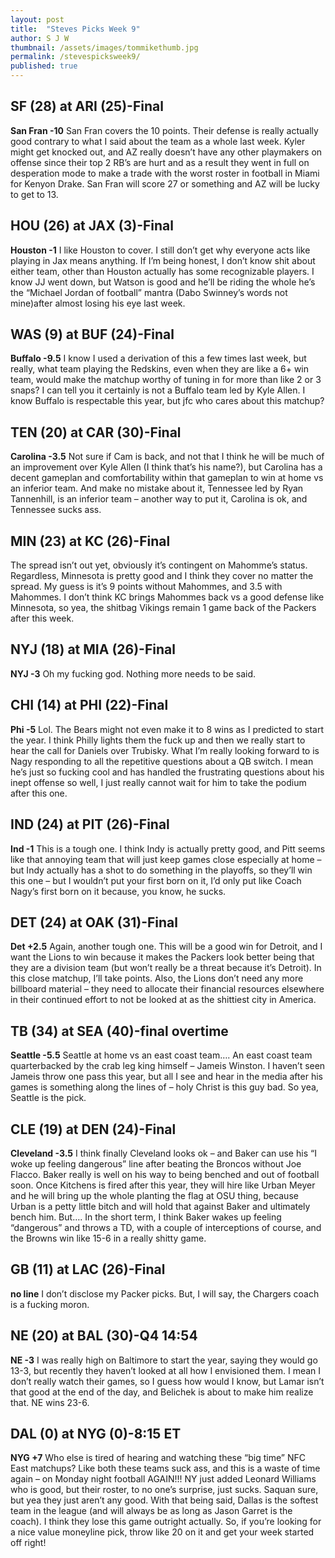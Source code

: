 ```yaml
---
layout: post
title:  "Steves Picks Week 9"
author: S J W
thumbnail: /assets/images/tommikethumb.jpg
permalink: /stevespicksweek9/
published: true
---
```


## **SF (28) at ARI (25)-Final** 








**San Fran -10**
San Fran covers the 10 points. Their defense is really actually good contrary to what I said about the team as a whole last week. Kyler might get knocked out, and AZ really doesn’t have any other playmakers on offense since their top 2 RB’s are hurt and as a result they went in full on desperation mode to make a trade with the worst roster in football in Miami for Kenyon Drake. San Fran will score 27 or something and AZ will be lucky to get to 13.

## **HOU (26) at JAX (3)-Final** 








**Houston -1**
I like Houston to cover. I still don’t get why everyone acts like playing in Jax means anything. If I’m being honest, I don’t know shit about either team, other than Houston actually has some recognizable players. I know JJ went down, but Watson is good and he’ll be riding the whole he’s the “Michael Jordan of football” mantra (Dabo Swinney’s words not mine)after almost losing his eye last week. 

## **WAS (9) at BUF (24)-Final** 








**Buffalo -9.5**
I know I used a derivation of this a few times last week, but really, what team playing the Redskins, even when they are like a 6+ win team, would make the matchup worthy of tuning in for more than like 2 or 3 snaps? I can tell you it certainly is not a Buffalo team led by Kyle Allen. I know Buffalo is respectable this year, but jfc who cares about this matchup? 

## **TEN (20) at CAR (30)-Final** 








**Carolina -3.5**
Not sure if Cam is back, and not that I think he will be much of an improvement over Kyle Allen (I think that’s his name?), but Carolina has a decent gameplan and comfortability within that gameplan to win at home vs an inferior team. And make no mistake about it, Tennessee led by Ryan Tannenhill, is an inferior team – another way to put it, Carolina is ok, and Tennessee sucks ass.

## **MIN (23) at KC (26)-Final** 








The spread isn’t out yet, obviously it’s contingent on Mahomme’s status. Regardless, Minnesota is pretty good and I think they cover no matter the spread. My guess is it’s 9 points without Mahommes, and 3.5 with Mahommes. I don’t think KC brings Mahommes back vs a good defense like Minnesota, so yea, the shitbag Vikings remain 1 game back of the Packers after this week.


## **NYJ (18) at MIA (26)-Final** 








**NYJ -3**
Oh my fucking god. Nothing more needs to be said.

## **CHI (14) at PHI (22)-Final** 








**Phi -5**
Lol. The Bears might not even make it to 8 wins as I predicted to start the year. I think Philly lights them the fuck up and then we really start to hear the call for Daniels over Trubisky. What I’m really looking forward to is Nagy responding to all the repetitive questions about a QB switch. I mean he’s just so fucking cool and has handled the frustrating questions about his inept offense so well, I just really cannot wait for him to take the podium after this one. 

## **IND (24) at PIT (26)-Final** 








**Ind -1**
This is a tough one. I think Indy is actually pretty good, and Pitt seems like that annoying team that will just keep games close especially at home – but Indy actually has a shot to do something in the playoffs, so they’ll win this one – but I wouldn’t put your first born on it, I’d only put like Coach Nagy’s first born on it because, you know, he sucks. 

## **DET (24) at OAK (31)-Final** 








**Det +2.5**
Again, another tough one. This will be a good win for Detroit, and I want the Lions to win because it makes the Packers look better being that they are a division team (but won’t really be a threat because it’s Detroit). In this close matchup, I’ll take points. Also, the Lions don’t need any more billboard material – they need to allocate their financial resources elsewhere in their continued effort to not be looked at as the shittiest city in America.  

## **TB (34) at SEA (40)-final overtime** 








**Seattle -5.5**
Seattle at home vs an east coast team…. An east coast team quarterbacked by the crab leg king himself – Jameis Winston. I haven’t seen Jameis throw one pass this year, but all I see and hear in the media after his games is something along the lines of – holy Christ is this guy bad. So yea, Seattle is the pick.

## **CLE (19) at DEN (24)-Final** 








**Cleveland -3.5**
I think finally Cleveland looks ok – and Baker can use his “I woke up feeling dangerous” line after beating the Broncos without Joe Flacco. Baker really is well on his way to being benched and out of football soon. Once Kitchens is fired after this year, they will hire like Urban Meyer and he will bring up the whole planting the flag at OSU thing, because Urban is a petty little bitch and will hold that against Baker and ultimately bench him. But…. In the short term, I think Baker wakes up feeling “dangerous” and throws a TD, with a couple of interceptions of course, and the Browns win like 15-6 in a really shitty game.

## **GB (11) at LAC (26)-Final** 








**no line**
I don’t disclose my Packer picks. But, I will say, the Chargers coach is a fucking moron.

## **NE (20) at BAL (30)-Q4 14:54** 








**NE -3** 
I was really high on Baltimore to start the year, saying they would go 13-3, but recently they haven’t looked at all how I envisioned them. I mean I don’t really watch their games, so I guess how would I know, but Lamar isn’t that good at the end of the day, and Belichek is about to make him realize that. NE wins 23-6.

## **DAL (0) at NYG (0)-8:15 ET** 








**NYG +7** 
Who else is tired of hearing and watching these “big time” NFC East matchups? Like both these teams suck ass, and this is a waste of time again – on Monday night football AGAIN!!! NY just added Leonard Williams who is good, but their roster, to no one’s surprise, just sucks. Saquan sure, but yea they just aren’t any good. With that being said, Dallas is the softest team in the league (and will always be as long as Jason Garret is the coach). I think they lose this game outright actually. So, if you’re looking for a nice value moneyline pick, throw like 20 on it and get your week started off right!

